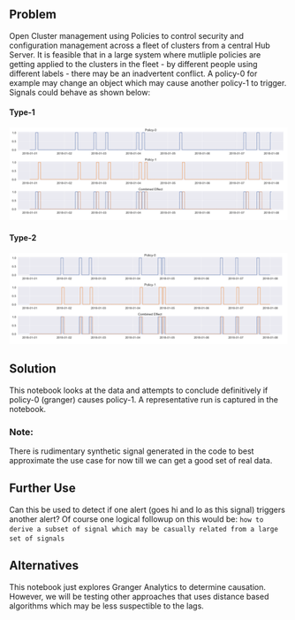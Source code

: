 ## Problem
Open Cluster management using Policies to control security and configuration management across a fleet of clusters from a central Hub Server. It is feasible that in a large system where mutliple policies are getting applied to the clusters in the fleet - by different people using different labels - there may be an inadvertent conflict. A policy-0 for example may change an object which may cause another policy-1 to trigger. Signals could behave as shown below:

#### Type-1
![type-1](./figures/Policy_interference_type_1.png)

#### Type-2
![type-2](./figures/Policy_interference_type_2.png)

## Solution
This notebook looks at the data and attempts to conclude definitively if policy-0 (granger) causes policy-1. A representative run is captured in the notebook.


### Note: 
There is rudimentary synthetic signal generated in the code to best approximate the use case for now till we can get a good set of real data. 

## Further Use
Can this be used to detect if one alert (goes hi and lo as this signal) triggers another alert? Of course one logical followup on this would be: `how to derive a subset of signal which may be casually related from a large set of signals`

## Alternatives
This notebook just explores Granger Analytics to determine causation. However, we will be testing other approaches that uses distance based algorithms which may be less suspectible to the lags.